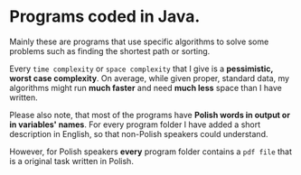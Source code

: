 # Programs coded in Java.

Mainly these are programs that use specific algorithms to solve some problems such as finding the shortest path or sorting.

Every `time complexity` or `space complexity` that I give is a **pessimistic, worst case complexity**. On average, while given proper, standard data, my algorithms might run **much faster** and need **much less** space than I have written.  

Please also note, that most of the programs have **Polish words in output or in variables' names**. For every program folder I have added a short description in English, so that non-Polish speakers could understand. 

However, for Polish speakers **every** program folder contains a `pdf file` that is a original task written in Polish.
